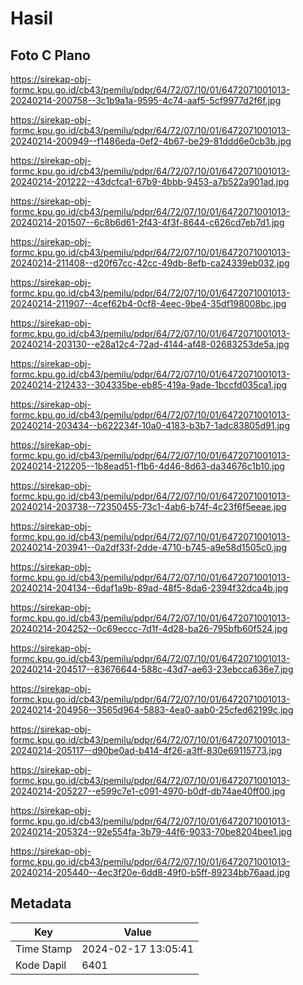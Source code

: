 # Hasil

## Foto C Plano

https://sirekap-obj-formc.kpu.go.id/cb43/pemilu/pdpr/64/72/07/10/01/6472071001013-20240214-200758--3c1b9a1a-9595-4c74-aaf5-5cf9977d2f6f.jpg

https://sirekap-obj-formc.kpu.go.id/cb43/pemilu/pdpr/64/72/07/10/01/6472071001013-20240214-200949--f1486eda-0ef2-4b67-be29-81ddd6e0cb3b.jpg

https://sirekap-obj-formc.kpu.go.id/cb43/pemilu/pdpr/64/72/07/10/01/6472071001013-20240214-201222--43dcfca1-67b9-4bbb-9453-a7b522a901ad.jpg

https://sirekap-obj-formc.kpu.go.id/cb43/pemilu/pdpr/64/72/07/10/01/6472071001013-20240214-201507--6c8b6d61-2f43-4f3f-8644-c626cd7eb7d1.jpg

https://sirekap-obj-formc.kpu.go.id/cb43/pemilu/pdpr/64/72/07/10/01/6472071001013-20240214-211408--d20f67cc-42cc-49db-8efb-ca24339eb032.jpg

https://sirekap-obj-formc.kpu.go.id/cb43/pemilu/pdpr/64/72/07/10/01/6472071001013-20240214-211907--4cef62b4-0cf8-4eec-9be4-35df198008bc.jpg

https://sirekap-obj-formc.kpu.go.id/cb43/pemilu/pdpr/64/72/07/10/01/6472071001013-20240214-203130--e28a12c4-72ad-4144-af48-02683253de5a.jpg

https://sirekap-obj-formc.kpu.go.id/cb43/pemilu/pdpr/64/72/07/10/01/6472071001013-20240214-212433--304335be-eb85-419a-9ade-1bccfd035ca1.jpg

https://sirekap-obj-formc.kpu.go.id/cb43/pemilu/pdpr/64/72/07/10/01/6472071001013-20240214-203434--b622234f-10a0-4183-b3b7-1adc83805d91.jpg

https://sirekap-obj-formc.kpu.go.id/cb43/pemilu/pdpr/64/72/07/10/01/6472071001013-20240214-212205--1b8ead51-f1b6-4d46-8d63-da34676c1b10.jpg

https://sirekap-obj-formc.kpu.go.id/cb43/pemilu/pdpr/64/72/07/10/01/6472071001013-20240214-203738--72350455-73c1-4ab6-b74f-4c23f6f5eeae.jpg

https://sirekap-obj-formc.kpu.go.id/cb43/pemilu/pdpr/64/72/07/10/01/6472071001013-20240214-203941--0a2df33f-2dde-4710-b745-a9e58d1505c0.jpg

https://sirekap-obj-formc.kpu.go.id/cb43/pemilu/pdpr/64/72/07/10/01/6472071001013-20240214-204134--6daf1a9b-89ad-48f5-8da6-2394f32dca4b.jpg

https://sirekap-obj-formc.kpu.go.id/cb43/pemilu/pdpr/64/72/07/10/01/6472071001013-20240214-204252--0c69eccc-7d1f-4d28-ba26-795bfb60f524.jpg

https://sirekap-obj-formc.kpu.go.id/cb43/pemilu/pdpr/64/72/07/10/01/6472071001013-20240214-204517--83676644-588c-43d7-ae63-23ebcca636e7.jpg

https://sirekap-obj-formc.kpu.go.id/cb43/pemilu/pdpr/64/72/07/10/01/6472071001013-20240214-204956--3565d964-5883-4ea0-aab0-25cfed62199c.jpg

https://sirekap-obj-formc.kpu.go.id/cb43/pemilu/pdpr/64/72/07/10/01/6472071001013-20240214-205117--d90be0ad-b414-4f26-a3ff-830e69115773.jpg

https://sirekap-obj-formc.kpu.go.id/cb43/pemilu/pdpr/64/72/07/10/01/6472071001013-20240214-205227--e599c7e1-c091-4970-b0df-db74ae40ff00.jpg

https://sirekap-obj-formc.kpu.go.id/cb43/pemilu/pdpr/64/72/07/10/01/6472071001013-20240214-205324--92e554fa-3b79-44f6-9033-70be8204bee1.jpg

https://sirekap-obj-formc.kpu.go.id/cb43/pemilu/pdpr/64/72/07/10/01/6472071001013-20240214-205440--4ec3f20e-6dd8-49f0-b5ff-89234bb76aad.jpg


## Metadata

| Key        | Value               |
| ---------- | ------------------- |
| Time Stamp | 2024-02-17 13:05:41 |
| Kode Dapil | 6401                |



